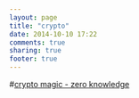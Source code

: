```yaml
---
layout: page
title: "crypto"
date: 2014-10-10 17:22
comments: true
sharing: true
footer: true
---
```

#[crypto magic - zero knowledge](/blog/2015/05/05/crypto-magic-zero-knowledge/)